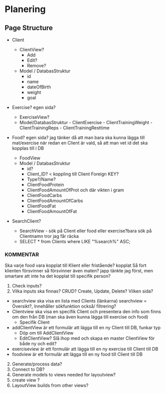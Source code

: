 # Planering
## Page Structure ##
  - Client  
      - ClientView?
          - Add
          - Edit?
          - Remove?
      - Model / DatabasStruktur
          - id
          - name
          - dateOfBirth
          - weight
          - goal

  - Exercise? egen sida?
      - ExerciseView?
      - Model/DatabasStruktur
              - ClientExercise
              - ClientTrainingWeight
              - ClientTrainingReps
              - ClientTrainingResttime

  - Food? egen sida? jag tänker då att man bara ska kunna lägga till mat/exercise när redan en Client är vald,
    så att man vet id det ska kopplas till i DB
      - FoodView
      - Model / DatabasStruktur
          - id?
          - Client_ID? < koppling till Client Foreign KEY?
          - Type?/Name?
          - ClientFoodProtein
          - ClientFoodAmountOfProt och där vikten i gram
          - ClientFoodCarbs 
          - ClientFoodAmountOfCarbs
          - ClientFoodFat  
          - ClientFoodAmountOfFat
              
  - SearchClient?
    - SearchView - sök på Client eller food eller exercise?bara sök på Clientnamn tror jag får räcka
    - SELECT * from Clients where LIKE "%search%" ASC;

### KOMMENTAR
Ska varje food vara kopplat till Klient eller fristående? kopplat
Så fort klienten försvinner så försvinner även maten? japp tänkte jag först, men smartare att inte ha det kopplat till specifik person?
1. Check inputs?
  1. Vilka inputs ska finnas? CRUD? Create, Update, Delete? Vilken sida? 
  * searchview ska visa en lista med Clients (länkarna)
      searchview = Översikt?, Innehåller sökfunktion också/ filtrering?
  * Clientview ska visa en specifik Client och presentera den info som finns om den från DB 
      (man ska även kunna lägga till exercise och food)
      - Specifik Client
  * addClientView är ett formulär att lägga till en ny Client till DB, funkar typ
      - Döp om till AddClientView
      - EditClientView? Slå ihop med och skapa en master ClientView för både ny och edit?
  * exerciseview är ett formulär att lägga till en ny exercise till Client till DB
  * foodview är ett formulär att lägga till en ny food till Client till DB

2. Generate/process data?
  1. Connect to DB?
  2. Generate models to views needed for layoutview?
3. create view ?
  1. LayoutView builds from other views?
  
